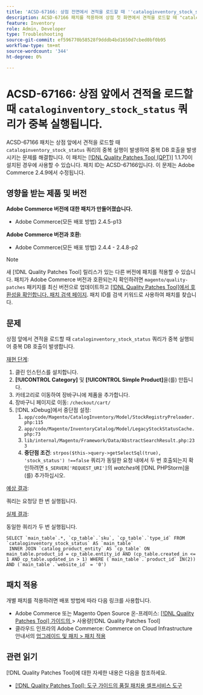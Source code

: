 ```yaml
---
title: 'ACSD-67166: 상점 전면에서 견적을 로드할 때 ''cataloginventory_stock_status'' 질의를 중복 실행합니다.'
description: ACSD-67166 패치를 적용하여 상점 첫 화면에서 견적을 로드할 때 "cataloginventory_stock_status" 쿼리의 중복 실행이 발생하여 중복 DB 호출이 발생하는 Adobe Commerce 문제를 해결합니다.
feature: Inventory
role: Admin, Developer
type: Troubleshooting
source-git-commit: ef596770b58528f9dddb4bd1650d7cbed0bf0b95
workflow-type: tm+mt
source-wordcount: '344'
ht-degree: 0%

---
```



# ACSD-67166: 상점 앞에서 견적을 로드할 때 `cataloginventory_stock_status` 쿼리가 중복 실행됩니다.

ACSD-67166 패치는 상점 앞에서 견적을 로드할 때 `cataloginventory_stock_status` 쿼리의 중복 실행이 발생하여 중복 DB 호출을 발생시키는 문제를 해결합니다. 이 패치는 [[!DNL Quality Patches Tool (QPT)]](/help/tools/quality-patches-tool/quality-patches-tool-to-self-serve-quality-patches.md) 1.1.70이 설치된 경우에 사용할 수 있습니다. 패치 ID는 ACSD-67166입니다. 이 문제는 Adobe Commerce 2.4.9에서 수정됩니다.

## 영향을 받는 제품 및 버전

**Adobe Commerce 버전에 대한 패치가 만들어졌습니다.**

* Adobe Commerce(모든 배포 방법) 2.4.5-p13

**Adobe Commerce 버전과 호환:**

* Adobe Commerce(모든 배포 방법) 2.4.4 - 2.4.8-p2

>[!NOTE]
>
>새 [!DNL Quality Patches Tool] 릴리스가 있는 다른 버전에 패치를 적용할 수 있습니다. 패치가 Adobe Commerce 버전과 호환되는지 확인하려면 `magento/quality-patches` 패키지를 최신 버전으로 업데이트하고 [[!DNL Quality Patches Tool]에서 호환성을 확인합니다. 패치 검색 페이지](https://experienceleague.adobe.com/tools/commerce-quality-patches/index.html). 패치 ID를 검색 키워드로 사용하여 패치를 찾습니다.

## 문제

상점 앞에서 견적을 로드할 때 `cataloginventory_stock_status` 쿼리가 중복 실행되어 중복 DB 호출이 발생합니다.

<u>재현 단계</u>:

1. 클린 인스턴스를 설치합니다.
1. **[!UICONTROL Category]** 및 **[!UICONTROL Simple Product]**&#x200B;을(를) 만듭니다.
1. 카테고리로 이동하여 장바구니에 제품을 추가합니다.
1. 장바구니 페이지로 이동: `/checkout/cart/`
1. [!DNL xDebug]에서 중단점 설정:
   1. `app/code/Magento/CatalogInventory/Model/StockRegistryPreloader.php:115`
   1. `app/code/Magento/InventoryCatalog/Model/LegacyStockStatusCache.php:73`
   1. `lib/internal/Magento/Framework/Data/AbstractSearchResult.php:233`
   1. **중단점 조건**: `strpos($this->query->getSelectSql(true), 'stock_status') !==false`
쿼리가 동일한 요청 내에서 두 번 호출되는지 확인하려면 `$_SERVER['REQUEST_URI']`의 *watches*&#x200B;에 [!DNL PHPStorm]을(를) 추가하십시오.

<u>예상 결과</u>:

쿼리는 요청당 한 번 실행됩니다.

<u>실제 결과</u>:

동일한 쿼리가 두 번 실행됩니다.

```
SELECT `main_table`.*, `cp_table`.`sku`, `cp_table`.`type_id` FROM `cataloginventory_stock_status` AS `main_table`
 INNER JOIN `catalog_product_entity` AS `cp_table` ON main_table.product_id = cp_table.entity_id AND (cp_table.created_in <= 1 AND cp_table.updated_in > 1) WHERE (`main_table`.`product_id` IN(2)) AND (`main_table`.`website_id` = '0') 
```

## 패치 적용

개별 패치를 적용하려면 배포 방법에 따라 다음 링크를 사용합니다.

* Adobe Commerce 또는 Magento Open Source 온-프레미스: [[!DNL Quality Patches Tool]  가이드의 ](/help/tools/quality-patches-tool/usage.md)> 사용량[!DNL Quality Patches Tool]
* 클라우드 인프라의 Adobe Commerce: Commerce on Cloud Infrastructure 안내서의 [업그레이드 및 패치 > 패치 적용](https://experienceleague.adobe.com/docs/commerce-cloud-service/user-guide/develop/upgrade/apply-patches.html)

## 관련 읽기

[!DNL Quality Patches Tool]에 대한 자세한 내용은 다음을 참조하세요.

* [[!DNL Quality Patches Tool]: 도구 가이드의 품질 패치용 셀프서비스 도구](/help/tools/quality-patches-tool/quality-patches-tool-to-self-serve-quality-patches.md)
